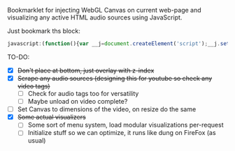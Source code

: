 Bookmarklet for injecting WebGL Canvas on current web-page and visualizing any active HTML audio sources using JavaScript.

Just bookmark ths block:

```js
javascript:(function(){var __j=document.createElement('script');__j.setAttribute('src','//rawgithub.com/bartlettmic/audio-visualizer-bookmarklet/master/index.js');document.body.appendChild(__j);}());
```

TO-DO:
* [x] ~~Don't place at bottom, just overlay with z-index~~
* [x] ~~Scrape any audio sources (designing this for youtube so check any video tags)~~
    * [ ] Check for audio tags too for versatility
    * [ ] Maybe unload on video complete?
* [ ] Set Canvas to dimensions of the video, on resize do the same
* [x] ~~Some actual visualizers~~
    * [ ] Some sort of menu system, load modular visualizations per-request
    * [ ] Initialize stuff so we can optimize, it runs like dung on FireFox (as usual)